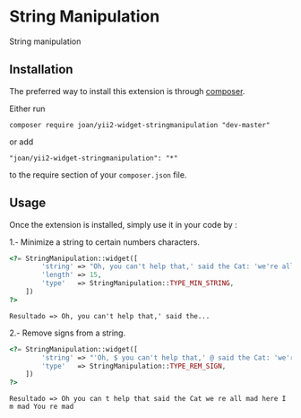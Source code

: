 String Manipulation
===================
String manipulation

Installation
------------

The preferred way to install this extension is through [composer](http://getcomposer.org/download/).

Either run

```
composer require joan/yii2-widget-stringmanipulation "dev-master"
```

or add

```
"joan/yii2-widget-stringmanipulation": "*"
```

to the require section of your `composer.json` file.


Usage
-----

Once the extension is installed, simply use it in your code by  :

1.- Minimize a string to certain numbers characters.
```php
<?= StringManipulation::widget([
        'string' => "Oh, you can't help that,' said the Cat: 'we're all mad here. I'm mad. You're mad.",
        'length' => 15,
        'type'   => StringManipulation::TYPE_MIN_STRING,
    ])
?>
```
```
Resultado => Oh, you can't help that,' said the...
```

2.- Remove signs from a string.
```php
<?= StringManipulation::widget([
        'string' => "'Oh, $ you can't help that,' @ said the Cat: 'we're * all mad here. I'm mad. * You're mad.'",
        'type'   => StringManipulation::TYPE_REM_SIGN,
    ])
?>
```
```
Resultado => Oh you can t help that said the Cat we re all mad here I m mad You re mad
```